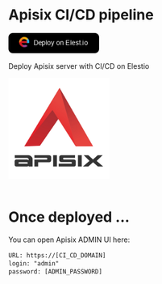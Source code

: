 # Apisix CI/CD pipeline

<a href="https://dash.elest.io/deploy?source=cicd&social=dockerCompose&url=https://github.com/elestio-examples/apisix"><img src="deploy-on-elestio.png" alt="Deploy on Elest.io" width="180px" /></a>

Deploy Apisix server with CI/CD on Elestio

<img src="apisix.jpg" style='width: 200px;'/>
<br/>
<br/>

# Once deployed ...

You can open Apisix ADMIN UI here:

    URL: https://[CI_CD_DOMAIN]
    login: "admin"
    password: [ADMIN_PASSWORD]
